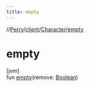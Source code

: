 ```yaml
---
title: empty
---
```

//[Perry](../../../index.html)/[client](../index.html)/[Character](index.html)/[empty](empty.html)



# empty



[jvm]\
fun [empty](empty.html)(remove: [Boolean](https://kotlinlang.org/api/latest/jvm/stdlib/kotlin/-boolean/index.html))





